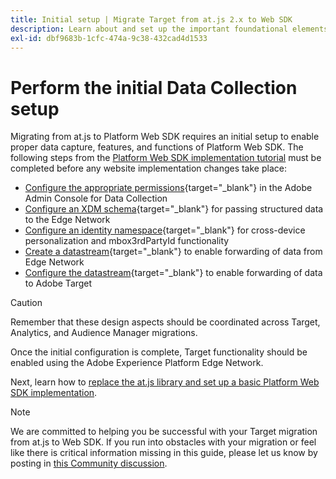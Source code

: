 ```yaml
---
title: Initial setup | Migrate Target from at.js 2.x to Web SDK
description: Learn about and set up the important foundational elements required for your Platform Web SDK implementation
exl-id: dbf9683b-1cfc-474a-9c38-432cad4d1533
---
```

# Perform the initial Data Collection setup

Migrating from at.js to Platform Web SDK requires an initial setup to enable proper data capture, features, and functions of Platform Web SDK. The following steps from the [Platform Web SDK implementation tutorial](https://experienceleague.adobe.com/docs/platform-learn/implement-web-sdk/overview.html) must be completed before any website implementation changes take place: 

- [Configure the appropriate permissions](https://experienceleague.adobe.com/en/docs/platform-learn/implement-web-sdk/overview#prerequisites){target="_blank"} in the Adobe Admin Console for Data Collection
- [Configure an XDM schema](https://experienceleague.adobe.com/docs/platform-learn/implement-web-sdk/initial-configuration/configure-schemas.html){target="_blank"} for passing structured data to the Edge Network  
- [Configure an identity namespace](https://experienceleague.adobe.com/docs/platform-learn/implement-web-sdk/initial-configuration/configure-identities.html){target="_blank"} for cross-device personalization and mbox3rdPartyId functionality 
- [Create a datastream](https://experienceleague.adobe.com/docs/platform-learn/implement-web-sdk/initial-configuration/configure-datastream.html){target="_blank"} to enable forwarding of data from Edge Network
- [Configure the datastream](https://experienceleague.adobe.com/docs/platform-learn/implement-web-sdk/applications-setup/setup-target.html#configure-the-datastream){target="_blank"} to enable forwarding of data to Adobe Target

>[!CAUTION]
>
>Remember that these design aspects should be coordinated across Target, Analytics, and Audience Manager migrations.

Once the initial configuration is complete, Target functionality should be enabled using the Adobe Experience Platform Edge Network.

Next, learn how to [replace the at.js library and set up a basic Platform Web SDK implementation](replace-library.md).

>[!NOTE]
>
>We are committed to helping you be successful with your Target migration from at.js to Web SDK. If you run into obstacles with your migration or feel like there is critical information missing in this guide, please let us know by posting in [this Community discussion](https://experienceleaguecommunities.adobe.com/t5/adobe-experience-platform-data/tutorial-discussion-migrate-target-from-at-js-to-web-sdk/m-p/575587#M463).
